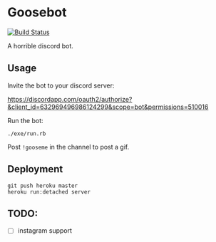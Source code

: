 # Goosebot

[![Build Status](https://travis-ci.org/mgmarlow/goosebot.svg?branch=master)](https://travis-ci.org/mgmarlow/goosebot)

A horrible discord bot.

## Usage

Invite the bot to your discord server:

https://discordapp.com/oauth2/authorize?&client_id=632969496986124299&scope=bot&permissions=510016

Run the bot:

```
./exe/run.rb
```

Post `!gooseme` in the channel to post a gif.

## Deployment

```
git push heroku master
heroku run:detached server
```

## TODO:

- [ ] instagram support
